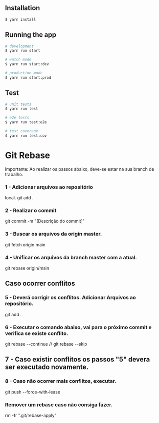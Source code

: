 ## Installation

```bash
$ yarn install
```

## Running the app

```bash
# development
$ yarn run start

# watch mode
$ yarn run start:dev

# production mode
$ yarn run start:prod
```

## Test

```bash
# unit tests
$ yarn run test

# e2e tests
$ yarn run test:e2e

# test coverage
$ yarn run test:cov
```

# Git Rebase

Importante: Ao realizar os passos abaixo, deve-se estar na sua branch de trabalho.

### 1 - Adicionar arquivos ao repositório
 local. git add .

### 2 - Realizar o commit 
git commit -m "[Descrição do commit]"


### 3 - Buscar os arquivos da origin master. 
git fetch origin main

### 4 - Unificar os arquivos da branch master com a atual. 
git rebase origin/main

## Caso ocorrer conflitos
### 5 - Deverá corrigir os conflitos. Adicionar Arquivos ao repositório.
git add .

### 6 - Executar o comando abaixo, vai para o próximo commit e verifica se existe conflito.
git rebase --continue // git rebase --skip

## 7 - Caso existir conflitos os passos "5" devera ser executado novamente.

### 8 - Caso não ocorrer mais conflitos, executar.
git push --force-with-lease

### Remover um rebase caso não consiga fazer.
rm -fr ".git/rebase-apply"
